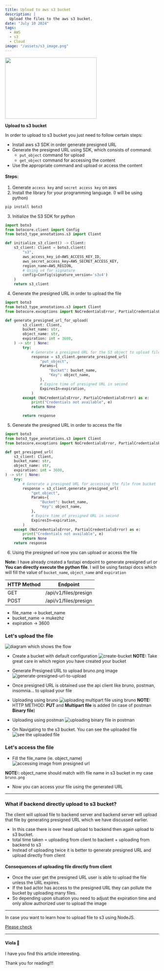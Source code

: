 ```yaml
---
title: Upload to aws s3 bucket
description: |
  Upload the files to the aws s3 bucket.
date: "July 10 2024"
tags:
  - AWS
  - s3
  - Cloud
image: "/assets/s3_image.png"
---
```

<img src="/assets/s3_image.png" width="300" height="200"/>

**Upload to s3 bucket**

In order to upload to s3 bucket you just need to follow certain steps:
- Install aws s3 SDK in order generate presigned URL
- Generate the presigned URL using SDK, which consists of command:
  - `put_object` command for upload
  - `get_object` command for accessing the content
- Use the appropriate command and upload or access the content


#### Steps:

1. Generate `access key` and `secret access key` on aws
2. Install the library for your programming language. (I will be using python)
```bash
pip install boto3
```
3. Initialize the S3 SDK for python
```python
import boto3
from botocore.client import Config 
from boto3_type_annotations.s3 import Client

def initialize_s3_client() -> Client:
    s3_client: Client = boto3.client(
        "s3",
        aws_access_key_id=AWS_ACCESS_KEY_ID,
        aws_secret_access_key=AWS_SECRET_ACCESS_KEY,
        region_name=AWS_REGION,
        # Using v4 for signature
        config=Config(signature_version='s3v4')
    )
    return s3_client
```
4. Generate the presigned URL in order to upload the file
```python
import boto3
from boto3_type_annotations.s3 import Client
from botocore.exceptions import NoCredentialsError, PartialCredentialsError

def generate_presigned_url_for_upload(
        s3_client: Client,
        bucket_name: str,
        object_name: str,
        expiration: int = 3600,
    ) -> str | None:
        try:
            # Generate a presigned URL for the S3 object to upload file
            response = s3_client.generate_presigned_url(
                "put_object",
                Params={
                    "Bucket": bucket_name,
                    "Key": object_name,
                },
                # Expire time of presigned URL in second
                ExpiresIn=expiration,
            )
        except (NoCredentialsError, PartialCredentialsError) as e:
            print("Credentials not available", e)
            return None

        return response
```
5. Generate the presigned URL in order to access the file
```python
import boto3
from boto3_type_annotations.s3 import Client
from botocore.exceptions import NoCredentialsError, PartialCredentialsError

def get_presigned_url(
    s3_client: Client,
    bucket_name: str,
    object_name: str,
    expiration: int = 3600,
) -> str | None:
    try:
        # Generate a presigned URL for accessing the file from bucket
        response = s3_client.generate_presigned_url(
            "get_object",
            Params={
                "Bucket": bucket_name,
                "Key": object_name,
            },
            # Expire time of presigned URL in second
            ExpiresIn=expiration,
        )
    except (NoCredentialsError, PartialCredentialsError) as e:
        print("Credentials not available", e)
        return None
    return response

```
6. Using the presigned url now you can upload or access the file

**Note:** I have already created a fastapi endpoint to generate presigned url or **You can directly execute the python file**.
I will be using fastapi docs which will fill the value of `bucket_name`, `object_name` and `expiration`

| HTTP Method | Endpoint              |
| ----------- | --------------------- |
| GET         | /api/v1/files/presign |
| POST        | /api/v1/files/presign |

- file_name -> bucket_name
- bucket_name -> mukezhz
- expiration -> 3600

### Let's upload the file
![diagram which shows the flow](/assets/aws/s3/architecture-file-upload.png)

- Create a bucket with default configuration
![create-bucket](/assets/aws/s3/create-bucket.png)
**NOTE:** Take great care in which region you have created your bucket

- Generate Presigned URL to upload bruno.png image
![generate-presigned-url-to-upload](/assets/aws/s3/generate-presigned-url-to-upload.png)

- Once presigned URL is obtained use the api client like bruno, postman, insomnia... to upload your file
- Uploading using bruno
![uploading multipart file using bruno](/assets/aws/s3/upload-using-bruno.png)
**NOTE:** HTTP METHOD: **PUT** and **Multipart file** is added (In case of postman **Binary file**)

- Uploading using postman
![uploading binary file in postman](/assets/aws/s3/upload-using-postman.png)

- On Navigating to the s3 bucket. You can see the uploaded file
![see the uploaded file](/assets/aws/s3/mukezhz-bucket.png)

### Let's access the file
- Fill the file_name (ie. object_name) 
![accessing image from presigned url](/assets/aws/s3/generate-presigned-url-to-get.png)

**NOTE:**: object_name should match with file name in s3 bucket in my case `bruno.png`
- Now you can access your file using the generated URL

--- 

### What if backend directly upload to s3 bucket?

The client will upload file to backend server and backend server will upload that file by generating presigned URL which we have discussed earlier.

- In this case there is over head upload to backend then again upload to s3 bucket.
- total time taken = uploading from client to backent + uploading from backend to s3
- Instead of uploading twice it is better to generate presigned URL and upload directly from client

#### Consequences of uploading file directly from client

- Once the user get the presigned URL user is able to upload the file unless the URL expires.
- If the bad actor has access to the presigned URL they can pollute the bucket by uploading many files.
- So depending upon situation you need to adjust the expiration time and only allow authorized user to upload the image

---

In case you want to learn how to upload file to s3 using NodeJS. 

<a href="https://www.adarsha.dev/blog/aws-s3-nestjs" target="_blank"> Please check </a>

--- 

#### Viola 🎉

I have you find this article interesting.

Thank you for reading!!!
